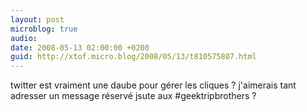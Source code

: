 ```yaml
---
layout: post
microblog: true
audio: 
date: 2008-05-13 02:00:00 +0200
guid: http://xtof.micro.blog/2008/05/13/t810575807.html
---
```

twitter est vraiment une daube pour gérer les cliques ? j'aimerais tant adresser un message réservé jsute aux #geektripbrothers  ?
